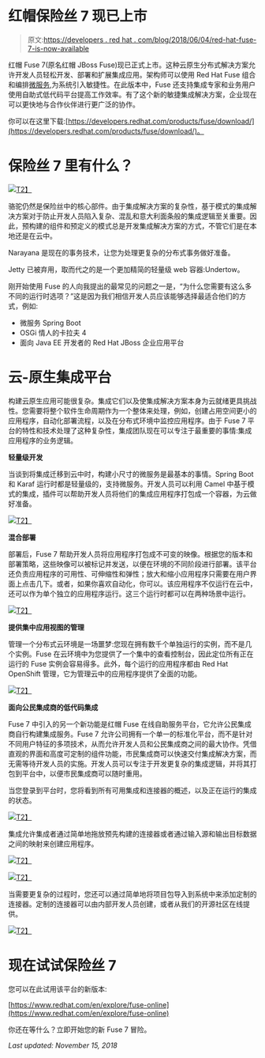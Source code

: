 # 红帽保险丝 7 现已上市

> 原文:[https://developers . red hat . com/blog/2018/06/04/red-hat-fuse-7-is-now-available](https://developers.redhat.com/blog/2018/06/04/red-hat-fuse-7-is-now-available)

红帽 Fuse 7(原名红帽 JBoss Fuse)现已正式上市。这种云原生分布式解决方案允许开发人员轻松开发、部署和扩展集成应用。架构师可以使用 Red Hat Fuse 组合和编排[微服务](https://developers.redhat.com/topics/microservices/),为系统引入敏捷性。在此版本中，Fuse 还支持集成专家和业务用户使用自助式低代码平台提高工作效率。有了这个新的敏捷集成解决方案，企业现在可以更快地与合作伙伴进行更广泛的协作。

你可以在这里下载:[https://developers.redhat.com/products/fuse/download/](https://developers.redhat.com/products/fuse/download/)。

# 保险丝 7 里有什么？

[![](../Images/6ef5d10d1f730a123494a9e3028ad103.png)T2】](http://2.bp.blogspot.com/-9E79_vFzxts/Ww110GhueiI/AAAAAAAAFiA/JFISyFzIR4o7ZT-X0tNUmhG74vzPZ3owgCK4BGAYYCw/s1600/Screen%2BShot%2B2018-05-29%2Bat%2B11.45.33%2BAM.png)

骆驼仍然是保险丝中的核心部件。由于集成解决方案的复杂性，基于模式的集成解决方案对于防止开发人员陷入复杂、混乱和意大利面条般的集成逻辑至关重要。因此，预构建的组件和预定义的模式总是开发集成解决方案的方式，不管它们是在本地还是在云中。

Narayana 是现在的事务技术，让您为处理更复杂的分布式事务做好准备。

Jetty 已被弃用，取而代之的是一个更加精简的轻量级 web 容器:Undertow。

刚开始使用 Fuse 的人向我提出的最常见的问题之一是，“为什么您需要有这么多不同的运行时选项？”这是因为我们相信开发人员应该能够选择最适合他们的方式，例如:

*   微服务 Spring Boot
*   OSGi 情人的卡拉夫 4
*   面向 Java EE 开发者的 Red Hat JBoss 企业应用平台

# 云-原生集成平台

构建云原生应用可能很复杂。集成它们以及使集成解决方案本身为云就绪更具挑战性。您需要将整个软件生命周期作为一个整体来处理，例如，创建占用空间更小的应用程序，自动化部署流程，以及在分布式环境中监控应用程序。由于 Fuse 7 平台的特性和技术处理了这种复杂性，集成团队现在可以专注于最重要的事情:集成应用程序的业务逻辑。

**轻量级开发**

当谈到将集成迁移到云中时，构建小尺寸的微服务是最基本的事情。Spring Boot 和 Karaf 运行时都是轻量级的，支持微服务。开发人员可以利用 Camel 中基于模式的集成，插件可以帮助开发人员将他们的集成应用程序打包成一个容器，为云做好准备。

[![](../Images/21720534810abc1a7523260a977d86ac.png)T2】](http://4.bp.blogspot.com/-t0lL6-5-Z1w/Ww6lbUhGUAI/AAAAAAAAFiM/TJ5EHgC6adQLm6Fw1BEjP8yWmnlbXLnogCK4BGAYYCw/s1600/Screen%2BShot%2B2018-05-30%2Bat%2B9.21.14%2BAM.png)

**混合部署**

部署后，Fuse 7 帮助开发人员将应用程序打包成不可变的映像。根据您的版本和部署策略，这些映像可以被标记并发送，以便在环境的不同阶段进行部署。该平台还负责应用程序的可用性、可伸缩性和弹性；放大和缩小应用程序只需要在用户界面上点击几下。或者，如果你喜欢自动化，你可以。该应用程序不仅运行在云中，还可以作为单个独立的应用程序运行。这三个运行时都可以在两种场景中运行。

[![](../Images/fd18631a766f29b9cfd2c36c06b06898.png)T2】](http://4.bp.blogspot.com/-6l0NHGizR6Q/Ww8HSQd1wMI/AAAAAAAAFik/v31J_1Hl_K8ZZV2s2XS5h3sIWRg6zRSpgCK4BGAYYCw/s1600/Screen%2BShot%2B2018-05-30%2Bat%2B4.18.44%2BPM.png)

**提供集中应用视图的管理**

管理一个分布式云环境是一场噩梦:您现在拥有数千个单独运行的实例，而不是几个实例。Fuse 在云环境中为您提供了一个集中的查看控制台，因此定位所有正在运行的 Fuse 实例会容易得多。此外，每个运行的应用程序都由 Red Hat OpenShift 管理，它为管理云中的应用程序提供了全面的功能。

[![](../Images/a53374ad56889068a3b1ac59ce63b3bd.png)T2】](http://2.bp.blogspot.com/-5vuMgeWbtvA/Ww6nYebQzZI/AAAAAAAAFiY/lmGgxlc1pr0zVc6Dec4b9bawRN1-fLfvACK4BGAYYCw/s1600/Screen%2BShot%2B2018-05-30%2Bat%2B9.29.54%2BAM.png)

**面向公民集成商的低代码集成**

Fuse 7 中引入的另一个新功能是红帽 Fuse 在线自助服务平台，它允许公民集成商自行构建集成服务。Fuse 7 允许公司拥有一个单一的标准化平台，而不是针对不同用户特征的多项技术，从而允许开发人员和公民集成商之间的最大协作。凭借直观的界面和高度可定制的组件功能，市民集成商可以快速交付集成解决方案，而无需等待开发人员的实施。开发人员可以专注于开发更复杂的集成逻辑，并将其打包到平台中，以便市民集成商可以随时重用。

当您登录到平台时，您将看到所有可用集成和连接器的概述，以及正在运行的集成的状态。

[![](../Images/f42bdc687ffbc25f42b69f13a1d1df1d.png)T2】](http://1.bp.blogspot.com/-VScVy1BY8A8/Ww8xTOYTJcI/AAAAAAAAFiw/dkQqgW8WAZcSg2Qg3w53-ZidQFQRch_yQCK4BGAYYCw/s1600/Screen%2BShot%2B2018-05-30%2Bat%2B7.16.51%2BPM.png)

集成允许集成者通过简单地拖放预先构建的连接器或者通过输入源和输出目标数据之间的映射来创建应用程序。

[![](../Images/43d6feab3cc716f0c11a71d75abbf981.png)T2】](http://3.bp.blogspot.com/-LNWmeWDvtpI/Ww8yN5OWqbI/AAAAAAAAFi8/3CPUPIFR5-sDOQhw8pIgxBGstdeVPRiZgCK4BGAYYCw/s1600/Screen%2BShot%2B2018-05-30%2Bat%2B7.20.38%2BPM.png)

[![](../Images/7c614ac0216f767ca9cc1d24243d8b19.png)T2】](http://1.bp.blogspot.com/-BY8QWnfJUxg/Ww8yPOmnLCI/AAAAAAAAFjE/jp1cS7EAggsysvI-UDl6dx8LCQV6MXm2gCK4BGAYYCw/s1600/Screen%2BShot%2B2018-05-30%2Bat%2B7.20.48%2BPM.png)

当需要更复杂的过程时，您还可以通过简单地将项目包导入到系统中来添加定制的连接器。定制的连接器可以由内部开发人员创建，或者从我们的开源社区在线提供。

[![](../Images/dd1fb4864d23467b6a696e77ccdbcd3a.png)T2】](http://4.bp.blogspot.com/-EGRk1K_ScWs/Ww83KV31FUI/AAAAAAAAFjU/0hyM9rqiO9UOAfbmY2OLzL23EbYqpYAXQCK4BGAYYCw/s1600/Screen%2BShot%2B2018-05-30%2Bat%2B7.43.15%2BPM.png)

# 现在试试保险丝 7

您可以在此试用该平台的新版本:

[https://www.redhat.com/en/explore/fuse-online](https://www.redhat.com/en/explore/fuse-online)

你还在等什么？立即开始您的新 Fuse 7 冒险。

*Last updated: November 15, 2018*